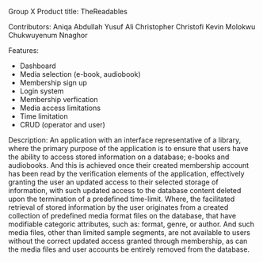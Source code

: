Group X
Product title: TheReadables

Contributors:
Aniqa Abdullah
Yusuf Ali
Christopher Christofi
Kevin Molokwu
Chukwuyenum Nnaghor

Features:
- Dashboard
- Media selection (e-book, audiobook)
- Membership sign up
- Login system
- Membership verfication
- Media access limitations
- Time limitation
- CRUD (operator and user)

Description:
An application with an interface representative of a library, where the primary purpose of the application is to ensure that users have the ability to access stored information on a database; e-books and audiobooks. And this is achieved once their created membership account has been read by the verification elements of the application, effectively granting the user an updated access to their selected storage of information, with such updated access to the database content deleted upon the termination of a predefined time-limit. Where, the facilitated retrieval of stored information by the user originates from a created collection of predefined media format files on the database, that have modifiable categoric attributes, such as: format, genre, or author. And such media files, other than limited sample segments, are not available to users without the correct updated access granted through membership, as can the media files and user accounts be entirely removed from the database.